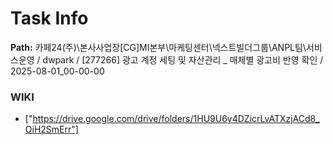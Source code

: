 # Task Info

**Path:** 카페24(주)\본사사업장\[CG]MI본부\마케팅센터\넥스트빌더그룹\ANPL팀\서비스운영 / dwpark / [277266] 광고 계정 세팅 및 자산관리 _ 매체별 광고비 반영 확인 / 2025-08-01_00-00-00

### WIKI
- ["https://drive.google.com/drive/folders/1HU9U6y4DZicrLvATXzjACd8_OiH2SmErr"]

